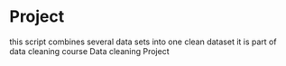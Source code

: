 Project
=======
this script combines several data sets into one clean dataset
it is part of data cleaning course
Data cleaning Project
